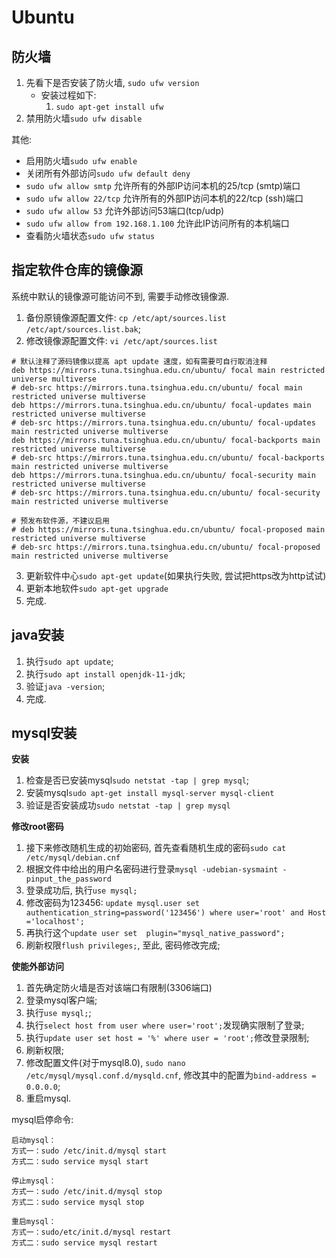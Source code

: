 # Ubuntu

## 防火墙

1. 先看下是否安装了防火墙, ```sudo ufw version```
   * 安装过程如下:
     1. ```sudo apt-get install ufw```
2. 禁用防火墙```sudo ufw disable```

其他:

* 启用防火墙```sudo ufw enable```
* 关闭所有外部访问```sudo ufw default deny```
* ```sudo ufw allow smtp```  允许所有的外部IP访问本机的25/tcp (smtp)端口
* ```sudo ufw allow 22/tcp``` 允许所有的外部IP访问本机的22/tcp (ssh)端口
* ```sudo ufw allow 53``` 允许外部访问53端口(tcp/udp)
* ```sudo ufw allow from 192.168.1.100``` 允许此IP访问所有的本机端口
* 查看防火墙状态```sudo ufw status```

## 指定软件仓库的镜像源

系统中默认的镜像源可能访问不到, 需要手动修改镜像源.

1. 备份原镜像源配置文件: ```cp /etc/apt/sources.list /etc/apt/sources.list.bak```;
2. 修改镜像源配置文件: ```vi /etc/apt/sources.list```
```
# 默认注释了源码镜像以提高 apt update 速度，如有需要可自行取消注释
deb https://mirrors.tuna.tsinghua.edu.cn/ubuntu/ focal main restricted universe multiverse
# deb-src https://mirrors.tuna.tsinghua.edu.cn/ubuntu/ focal main restricted universe multiverse
deb https://mirrors.tuna.tsinghua.edu.cn/ubuntu/ focal-updates main restricted universe multiverse
# deb-src https://mirrors.tuna.tsinghua.edu.cn/ubuntu/ focal-updates main restricted universe multiverse
deb https://mirrors.tuna.tsinghua.edu.cn/ubuntu/ focal-backports main restricted universe multiverse
# deb-src https://mirrors.tuna.tsinghua.edu.cn/ubuntu/ focal-backports main restricted universe multiverse
deb https://mirrors.tuna.tsinghua.edu.cn/ubuntu/ focal-security main restricted universe multiverse
# deb-src https://mirrors.tuna.tsinghua.edu.cn/ubuntu/ focal-security main restricted universe multiverse

# 预发布软件源，不建议启用
# deb https://mirrors.tuna.tsinghua.edu.cn/ubuntu/ focal-proposed main restricted universe multiverse
# deb-src https://mirrors.tuna.tsinghua.edu.cn/ubuntu/ focal-proposed main restricted universe multiverse
```
3. 更新软件中心```sudo apt-get update```(如果执行失败, 尝试把https改为http试试)
4. 更新本地软件```sudo apt-get upgrade```
5. 完成.

## java安装

1. 执行```sudo apt update```;
2. 执行```sudo apt install openjdk-11-jdk```;
3. 验证```java -version```;
4. 完成.

## mysql安装

**安装**

1. 检查是否已安装mysql```sudo netstat -tap | grep mysql```;
2. 安装mysql```sudo apt-get install mysql-server mysql-client```
3. 验证是否安装成功```sudo netstat -tap | grep mysql```

**修改root密码**

1. 接下来修改随机生成的初始密码, 首先查看随机生成的密码```sudo cat /etc/mysql/debian.cnf```
2. 根据文件中给出的用户名密码进行登录```mysql -udebian-sysmaint -pinput_the_password```
3. 登录成功后, 执行```use mysql;```
4. 修改密码为123456: ```update mysql.user set authentication_string=password('123456') where user='root' and Host ='localhost';```
5. 再执行这个```update user set  plugin="mysql_native_password"; ```
6. 刷新权限```flush privileges;```, 至此, 密码修改完成;


**使能外部访问**

1. 首先确定防火墙是否对该端口有限制(3306端口)
2. 登录mysql客户端;
3. 执行```use mysql;```;
4. 执行```select host from user where user='root';```发现确实限制了登录;
5. 执行```update user set host = '%' where user = 'root';```修改登录限制;
6. 刷新权限;
7. 修改配置文件(对于mysql8.0), ```sudo nano /etc/mysql/mysql.conf.d/mysqld.cnf```, 修改其中的配置为```bind-address = 0.0.0.0```;
8. 重启mysql.



mysql启停命令:

```
启动mysql：
方式一：sudo /etc/init.d/mysql start
方式二：sudo service mysql start

停止mysql：
方式一：sudo /etc/init.d/mysql stop
方式二：sudo service mysql stop

重启mysql：
方式一：sudo/etc/init.d/mysql restart
方式二：sudo service mysql restart
```